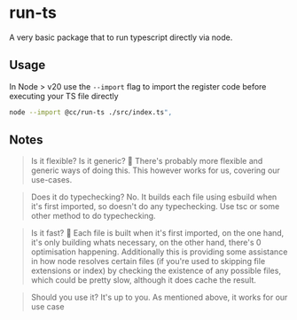 # run-ts
A very basic package that to run typescript directly via node.


## Usage
In Node > v20 use the `--import` flag to import the register code before executing your TS file directly
```sh
node --import @cc/run-ts ./src/index.ts",
```

## Notes

> Is it flexible?
> Is it generic?
🤷 There's probably more flexible and generic ways of doing this. This however works for us, covering our use-cases.

> Does it do typechecking?
No. It builds each file using esbuild when it's first imported, so doesn't do any typechecking. Use tsc or some other method to do typechecking.


> Is it fast?
🤷 Each file is built when it's first imported, on the one hand, it's only building whats necessary, on the other hand, there's 0 optimisation happening.
Additionally this is providing some assistance in how node resolves certain files (if you're used to skipping file extensions or index) by checking the existence of any possible files, which could be pretty slow, although it does cache the result.

> Should you use it?
It's up to you. As mentioned above, it works for our use case
